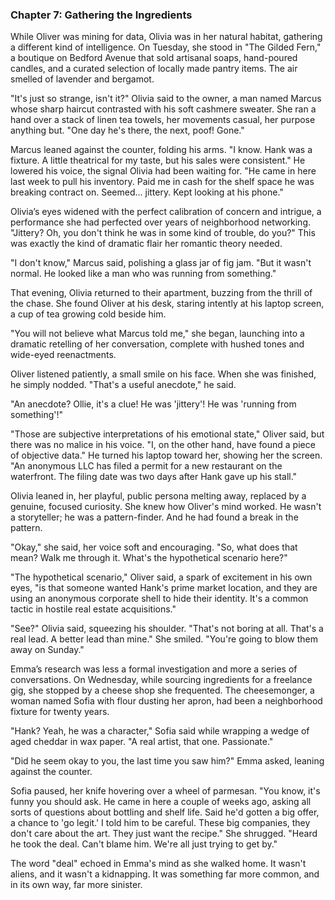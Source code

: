 ### Chapter 7: Gathering the Ingredients
While Oliver was mining for data, Olivia was in her natural habitat, gathering a different kind of intelligence. On Tuesday, she stood in "The Gilded Fern," a boutique on Bedford Avenue that sold artisanal soaps, hand-poured candles, and a curated selection of locally made pantry items. The air smelled of lavender and bergamot.

"It's just so strange, isn't it?" Olivia said to the owner, a man named Marcus whose sharp haircut contrasted with his soft cashmere sweater. She ran a hand over a stack of linen tea towels, her movements casual, her purpose anything but. "One day he's there, the next, poof! Gone."

Marcus leaned against the counter, folding his arms. "I know. Hank was a fixture. A little theatrical for my taste, but his sales were consistent." He lowered his voice, the signal Olivia had been waiting for. "He came in here last week to pull his inventory. Paid me in cash for the shelf space he was breaking contract on. Seemed... jittery. Kept looking at his phone."

Olivia’s eyes widened with the perfect calibration of concern and intrigue, a performance she had perfected over years of neighborhood networking. "Jittery? Oh, you don't think he was in some kind of trouble, do you?" This was exactly the kind of dramatic flair her romantic theory needed.

"I don't know," Marcus said, polishing a glass jar of fig jam. "But it wasn't normal. He looked like a man who was running from something."

That evening, Olivia returned to their apartment, buzzing from the thrill of the chase. She found Oliver at his desk, staring intently at his laptop screen, a cup of tea growing cold beside him.

"You will not believe what Marcus told me," she began, launching into a dramatic retelling of her conversation, complete with hushed tones and wide-eyed reenactments.

Oliver listened patiently, a small smile on his face. When she was finished, he simply nodded. "That's a useful anecdote," he said.

"An anecdote? Ollie, it's a clue! He was 'jittery'! He was 'running from something'!"

"Those are subjective interpretations of his emotional state," Oliver said, but there was no malice in his voice. "I, on the other hand, have found a piece of objective data." He turned his laptop toward her, showing her the screen. "An anonymous LLC has filed a permit for a new restaurant on the waterfront. The filing date was two days after Hank gave up his stall."

Olivia leaned in, her playful, public persona melting away, replaced by a genuine, focused curiosity. She knew how Oliver's mind worked. He wasn't a storyteller; he was a pattern-finder. And he had found a break in the pattern.

"Okay," she said, her voice soft and encouraging. "So, what does that mean? Walk me through it. What's the hypothetical scenario here?"

"The hypothetical scenario," Oliver said, a spark of excitement in his own eyes, "is that someone wanted Hank's prime market location, and they are using an anonymous corporate shell to hide their identity. It's a common tactic in hostile real estate acquisitions."

"See?" Olivia said, squeezing his shoulder. "That's not boring at all. That's a real lead. A better lead than mine." She smiled. "You're going to blow them away on Sunday."

Emma’s research was less a formal investigation and more a series of conversations. On Wednesday, while sourcing ingredients for a freelance gig, she stopped by a cheese shop she frequented. The cheesemonger, a woman named Sofia with flour dusting her apron, had been a neighborhood fixture for twenty years.

"Hank? Yeah, he was a character," Sofia said while wrapping a wedge of aged cheddar in wax paper. "A real artist, that one. Passionate."

"Did he seem okay to you, the last time you saw him?" Emma asked, leaning against the counter.

Sofia paused, her knife hovering over a wheel of parmesan. "You know, it's funny you should ask. He came in here a couple of weeks ago, asking all sorts of questions about bottling and shelf life. Said he'd gotten a big offer, a chance to 'go legit.' I told him to be careful. These big companies, they don't care about the art. They just want the recipe." She shrugged. "Heard he took the deal. Can't blame him. We're all just trying to get by."

The word "deal" echoed in Emma's mind as she walked home. It wasn't aliens, and it wasn't a kidnapping. It was something far more common, and in its own way, far more sinister.